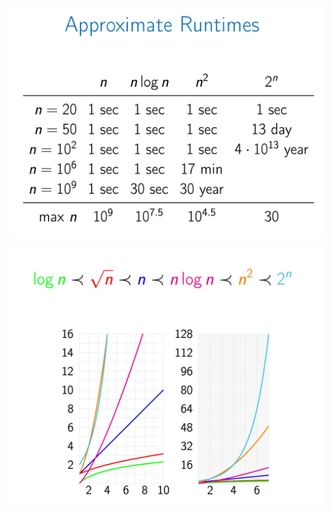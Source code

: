 ![pic1](https://github.com/byam/algorithms/blob/master/runtime/ApproximateRuntimes.png)

![pic1](https://github.com/byam/algorithms/blob/master/runtime/RuntimeGraph.png)
